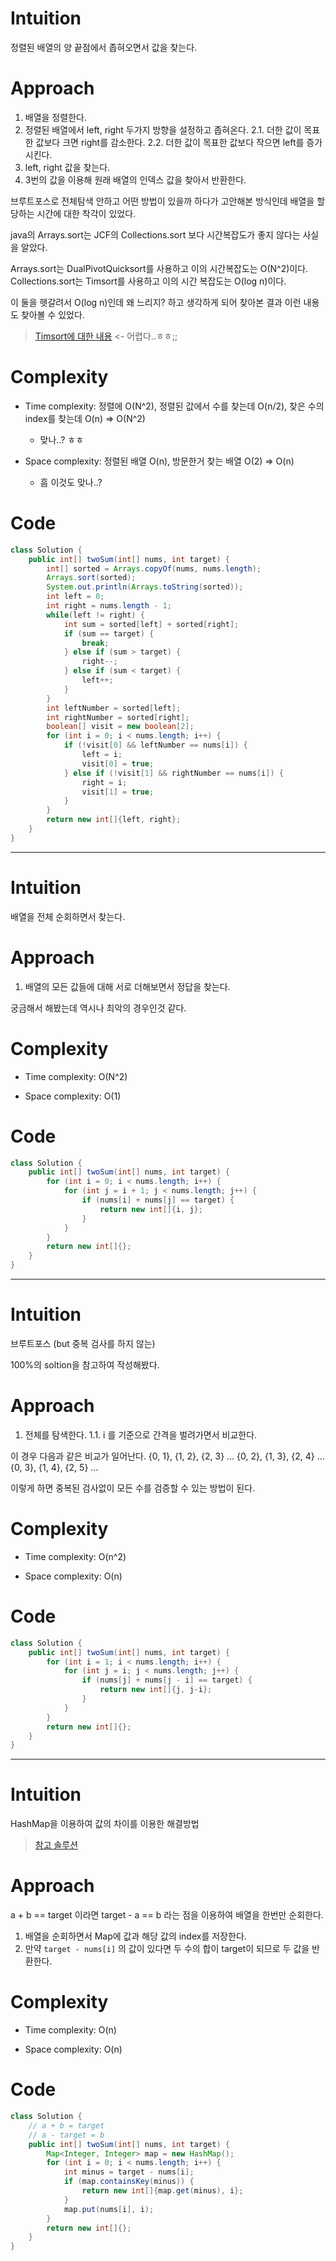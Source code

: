 # Intuition

정렬된 배열의 양 끝점에서 좁혀오면서 값을 찾는다.

# Approach

1. 배열을 정렬한다.
2. 정렬된 배열에서 left, right 두가지 방향을 설정하고 좁혀온다.
  2.1. 더한 값이 목표한 값보다 크면 right를 감소한다.
  2.2. 더한 값이 목표한 값보다 작으면 left를 증가시킨다.
3. left, right 값을 찾는다.
4. 3번의 값을 이용해 원래 배열의 인덱스 값을 찾아서 반환한다.

브루트포스로 전체탐색 안하고 어떤 방법이 있을까 하다가 고안해본 방식인데 배열을 할당하는 시간에 대한 착각이 있었다.

java의 Arrays.sort는 JCF의 Collections.sort 보다 시간복잡도가 좋지 않다는 사실을 알았다.

Arrays.sort는 DualPivotQuicksort를 사용하고 이의 시간복잡도는 O(N^2)이다.
Collections.sort는 Timsort를 사용하고 이의 시간 복잡도는 O(log n)이다.

이 둘을 헷갈려서 O(log n)인데 왜 느리지? 하고 생각하게 되어 찾아본 결과 이런 내용도 찾아볼 수 있었다.

> [Timsort에 대한 내용](https://d2.naver.com/helloworld/0315536) <- 어렵다..ㅎㅎ;;

# Complexity
- Time complexity: 정렬에 O(N^2), 정렬된 값에서 수를 찾는데 O(n/2), 찾은 수의 index를 찾는데 O(n) => O(N^2)
  - 맞나..? ㅎㅎ

- Space complexity: 정렬된 배열 O(n), 방문한거 찾는 배열 O(2) => O(n)
  - 흠 이것도 맞나..?

# Code
```java
class Solution {
    public int[] twoSum(int[] nums, int target) {
        int[] sorted = Arrays.copyOf(nums, nums.length);
        Arrays.sort(sorted);
        System.out.println(Arrays.toString(sorted));
        int left = 0;
        int right = nums.length - 1;
        while(left != right) {
            int sum = sorted[left] + sorted[right];
            if (sum == target) {
                break;
            } else if (sum > target) {
                right--;
            } else if (sum < target) {
                left++;
            }
        }
        int leftNumber = sorted[left];
        int rightNumber = sorted[right];
        boolean[] visit = new boolean[2];
        for (int i = 0; i < nums.length; i++) {
            if (!visit[0] && leftNumber == nums[i]) {
                left = i;
                visit[0] = true;
            } else if (!visit[1] && rightNumber == nums[i]) {
                right = i;
                visit[1] = true;
            }
        }
        return new int[]{left, right};
    }
}
```

---

# Intuition

배열을 전체 순회하면서 찾는다.

# Approach

1. 배열의 모든 값들에 대해 서로 더해보면서 정답을 찾는다.

궁금해서 해봤는데 역시나 최악의 경우인것 같다.

# Complexity
- Time complexity: O(N^2)

- Space complexity: O(1)

# Code
```java
class Solution {
    public int[] twoSum(int[] nums, int target) {
        for (int i = 0; i < nums.length; i++) {
            for (int j = i + 1; j < nums.length; j++) {
                if (nums[i] + nums[j] == target) {
                    return new int[]{i, j};
                }
            }
        }
        return new int[]{};
    }
}
```

---

# Intuition

브루트포스 (but 중복 검사를 하지 않는)

100%의 soltion을 참고하여 작성해봤다.

# Approach

1. 전체를 탐색한다.
  1.1. i 를 기준으로 간격을 벌려가면서 비교한다.

이 경우 다음과 같은 비교가 일어난다.
{0, 1}, {1, 2}, {2, 3} ...
{0, 2}, {1, 3}, {2, 4} ...
{0, 3}, {1, 4}, {2, 5} ...

이렇게 하면 중복된 검사없이 모든 수를 검증할 수 있는 방법이 된다.

# Complexity
- Time complexity: O(n^2)

- Space complexity: O(n)

# Code
```java
class Solution {
    public int[] twoSum(int[] nums, int target) {
        for (int i = 1; i < nums.length; i++) {
            for (int j = i; j < nums.length; j++) {
                if (nums[j] + nums[j - i] == target) {
                    return new int[]{j, j-i};
                }
            }
        }
        return new int[]{};
    }
}
```

---

# Intuition

HashMap을 이용하여 값의 차이를 이용한 해결방법

> [참고 솔루션](https://leetcode.com/problems/two-sum/solutions/3619262/3-method-s-c-java-python-beginner-friendly/)

# Approach

a + b == target 이라면 target - a == b 라는 점을 이용하여 배열을 한번만 순회한다.

1. 배열을 순회하면서 Map에 값과 해당 값의 index를 저장한다.
2. 만약 `target - nums[i]` 의 값이 있다면 두 수의 합이 target이 되므로 두 값을 반환한다.

# Complexity
- Time complexity: O(n)

- Space complexity: O(n)

# Code
```java
class Solution {
    // a + b = target
    // a - target = b
    public int[] twoSum(int[] nums, int target) {
        Map<Integer, Integer> map = new HashMap();
        for (int i = 0; i < nums.length; i++) {
            int minus = target - nums[i];
            if (map.containsKey(minus)) {
                return new int[]{map.get(minus), i};
            }
            map.put(nums[i], i);
        }
        return new int[]{};
    }
}
```
